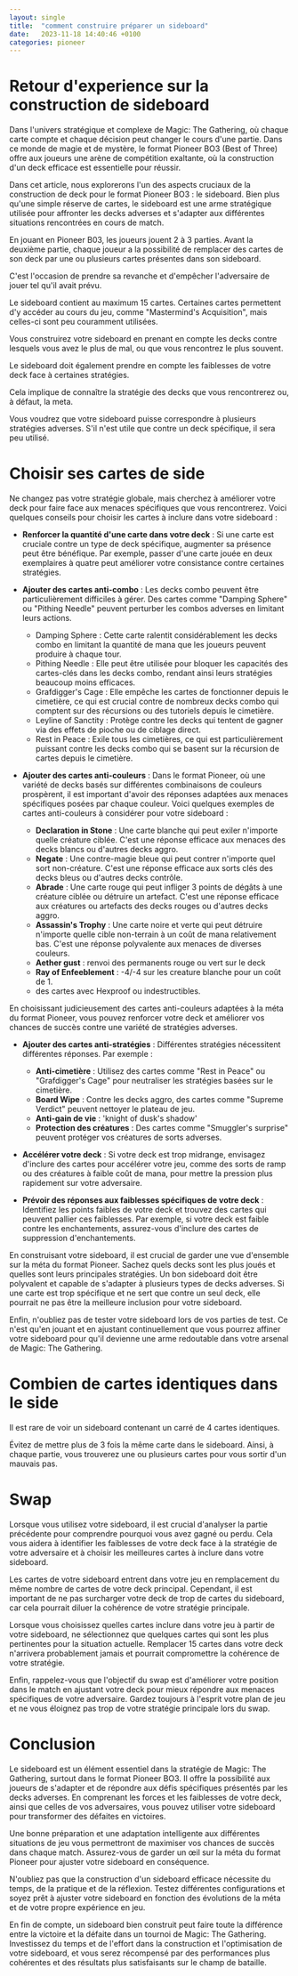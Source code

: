```yaml
---
layout: single
title:  "comment construire préparer un sideboard"
date:   2023-11-18 14:40:46 +0100
categories: pioneer
---
```


# Retour d'experience sur la construction de sideboard

Dans l'univers stratégique et complexe de Magic: The Gathering, où chaque carte compte et chaque décision peut changer le cours d'une partie. Dans ce monde de magie et de mystère, le format Pioneer BO3 (Best of Three) offre aux joueurs une arène de compétition exaltante, où la construction d'un deck efficace est essentielle pour réussir.

Dans cet article, nous explorerons l'un des aspects cruciaux de la construction de deck pour le format Pioneer BO3 : le sideboard. Bien plus qu'une simple réserve de cartes, le sideboard est une arme stratégique utilisée pour affronter les decks adverses et s'adapter aux différentes situations rencontrées en cours de match.

En jouant en Pioneer B03, les joueurs jouent 2 à 3 parties. Avant la deuxième partie, chaque joueur a la possibilité de remplacer des cartes de son deck par une ou plusieurs cartes présentes dans son sideboard.

C'est l'occasion de prendre sa revanche et d'empêcher l'adversaire de jouer tel qu'il avait prévu.

Le sideboard contient au maximum 15 cartes. Certaines cartes permettent d'y accéder au cours du jeu, comme "Mastermind's Acquisition", mais celles-ci sont peu couramment utilisées.

Vous construirez votre sideboard en prenant en compte les decks contre lesquels vous avez le plus de mal, ou que vous rencontrez le plus souvent.

Le sideboard doit également prendre en compte les faiblesses de votre deck face à certaines stratégies.

Cela implique de connaître la stratégie des decks que vous rencontrerez ou, à défaut, la meta.

Vous voudrez que votre sideboard puisse correspondre à plusieurs stratégies adverses. S'il n'est utile que contre un deck spécifique, il sera peu utilisé.

# Choisir ses cartes de side

Ne changez pas votre stratégie globale, mais cherchez à améliorer votre deck pour faire face aux menaces spécifiques que vous rencontrerez. Voici quelques conseils pour choisir les cartes à inclure dans votre sideboard :

- **Renforcer la quantité d'une carte dans votre deck** : Si une carte est cruciale contre un type de deck spécifique, augmenter sa présence peut être bénéfique. Par exemple, passer d'une carte jouée en deux exemplaires à quatre peut améliorer votre consistance contre certaines stratégies.

- **Ajouter des cartes anti-combo** : Les decks combo peuvent être particulièrement difficiles à gérer. Des cartes comme "Damping Sphere" ou "Pithing Needle" peuvent perturber les combos adverses en limitant leurs actions.
  - Damping Sphere : Cette carte ralentit considérablement les decks combo en limitant la quantité de mana que les joueurs peuvent produire à chaque tour.
  - Pithing Needle : Elle peut être utilisée pour bloquer les capacités des cartes-clés dans les decks combo, rendant ainsi leurs stratégies beaucoup moins efficaces.
  - Grafdigger's Cage : Elle empêche les cartes de fonctionner depuis le cimetière, ce qui est crucial contre de nombreux decks combo qui comptent sur des récursions ou des tutoriels depuis le cimetière.
  - Leyline of Sanctity : Protège contre les decks qui tentent de gagner via des effets de pioche ou de ciblage direct.
  - Rest in Peace : Exile tous les cimetières, ce qui est particulièrement puissant contre les decks combo qui se basent sur la récursion de cartes depuis le cimetière.

- **Ajouter des cartes anti-couleurs** : Dans le format Pioneer, où une variété de decks basés sur différentes combinaisons de couleurs prospèrent, il est important d'avoir des réponses adaptées aux menaces spécifiques posées par chaque couleur. Voici quelques exemples de cartes anti-couleurs à considérer pour votre sideboard :
  - **Declaration in Stone** : Une carte blanche qui peut exiler n'importe quelle créature ciblée. C'est une réponse efficace aux menaces des decks blancs ou d'autres decks aggro.
  - **Negate** : Une contre-magie bleue qui peut contrer n'importe quel sort non-créature. C'est une réponse efficace aux sorts clés des decks bleus ou d'autres decks contrôle.
  - **Abrade** : Une carte rouge qui peut infliger 3 points de dégâts à une créature ciblée ou détruire un artefact. C'est une réponse efficace aux créatures ou artefacts des decks rouges ou d'autres decks aggro.
  - **Assassin's Trophy** : Une carte noire et verte qui peut détruire n'importe quelle cible non-terrain à un coût de mana relativement bas. C'est une réponse polyvalente aux menaces de diverses couleurs.  
  - **Aether gust** : renvoi des permanents rouge ou vert sur le deck
  - **Ray of Enfeeblement** : -4/-4 sur les creature blanche pour un coût de 1.
  - des cartes avec Hexproof ou indestructibles.

En choisissant judicieusement des cartes anti-couleurs adaptées à la méta du format Pioneer, vous pouvez renforcer votre deck et améliorer vos chances de succès contre une variété de stratégies adverses.

- **Ajouter des cartes anti-stratégies** : Différentes stratégies nécessitent différentes réponses. Par exemple :
  - **Anti-cimetière** : Utilisez des cartes comme "Rest in Peace" ou "Grafdigger's Cage" pour neutraliser les stratégies basées sur le cimetière.
  - **Board Wipe** : Contre les decks aggro, des cartes comme "Supreme Verdict" peuvent nettoyer le plateau de jeu.
  - **Anti-gain de vie** : 'knight of dusk's shadow'
  - **Protection des créatures** : Des cartes comme "Smuggler's surprise" peuvent protéger vos créatures de sorts adverses.

- **Accélérer votre deck** : Si votre deck est trop midrange, envisagez d'inclure des cartes pour accélérer votre jeu, comme des sorts de ramp ou des créatures à faible coût de mana, pour mettre la pression plus rapidement sur votre adversaire.

- **Prévoir des réponses aux faiblesses spécifiques de votre deck** : Identifiez les points faibles de votre deck et trouvez des cartes qui peuvent pallier ces faiblesses. Par exemple, si votre deck est faible contre les enchantements, assurez-vous d'inclure des cartes de suppression d'enchantements.

En construisant votre sideboard, il est crucial de garder une vue d'ensemble sur la méta du format Pioneer. Sachez quels decks sont les plus joués et quelles sont leurs principales stratégies. Un bon sideboard doit être polyvalent et capable de s'adapter à plusieurs types de decks adverses. Si une carte est trop spécifique et ne sert que contre un seul deck, elle pourrait ne pas être la meilleure inclusion pour votre sideboard.

Enfin, n'oubliez pas de tester votre sideboard lors de vos parties de test. Ce n'est qu'en jouant et en ajustant continuellement que vous pourrez affiner votre sideboard pour qu'il devienne une arme redoutable dans votre arsenal de Magic: The Gathering.

# Combien de cartes identiques dans le side

Il est rare de voir un sideboard contenant un carré de 4 cartes identiques.

Évitez de mettre plus de 3 fois la même carte dans le sideboard. Ainsi, à chaque partie, vous trouverez une ou plusieurs cartes pour vous sortir d'un mauvais pas.


# Swap

Lorsque vous utilisez votre sideboard, il est crucial d'analyser la partie précédente pour comprendre pourquoi vous avez gagné ou perdu. Cela vous aidera à identifier les faiblesses de votre deck face à la stratégie de votre adversaire et à choisir les meilleures cartes à inclure dans votre sideboard.

Les cartes de votre sideboard entrent dans votre jeu en remplacement du même nombre de cartes de votre deck principal. Cependant, il est important de ne pas surcharger votre deck de trop de cartes du sideboard, car cela pourrait diluer la cohérence de votre stratégie principale.

Lorsque vous choisissez quelles cartes inclure dans votre jeu à partir de votre sideboard, ne sélectionnez que quelques cartes qui sont les plus pertinentes pour la situation actuelle. Remplacer 15 cartes dans votre deck n'arrivera probablement jamais et pourrait compromettre la cohérence de votre stratégie.

Enfin, rappelez-vous que l'objectif du swap est d'améliorer votre position dans le match en ajustant votre deck pour mieux répondre aux menaces spécifiques de votre adversaire. Gardez toujours à l'esprit votre plan de jeu et ne vous éloignez pas trop de votre stratégie principale lors du swap.


# Conclusion

Le sideboard est un élément essentiel dans la stratégie de Magic: The Gathering, surtout dans le format Pioneer BO3. Il offre la possibilité aux joueurs de s'adapter et de répondre aux défis spécifiques présentés par les decks adverses. En comprenant les forces et les faiblesses de votre deck, ainsi que celles de vos adversaires, vous pouvez utiliser votre sideboard pour transformer des défaites en victoires.

Une bonne préparation et une adaptation intelligente aux différentes situations de jeu vous permettront de maximiser vos chances de succès dans chaque match. Assurez-vous de garder un œil sur la méta du format Pioneer pour ajuster votre sideboard en conséquence.

N'oubliez pas que la construction d'un sideboard efficace nécessite du temps, de la pratique et de la réflexion. Testez différentes configurations et soyez prêt à ajuster votre sideboard en fonction des évolutions de la méta et de votre propre expérience en jeu.

En fin de compte, un sideboard bien construit peut faire toute la différence entre la victoire et la défaite dans un tournoi de Magic: The Gathering. Investissez du temps et de l'effort dans la construction et l'optimisation de votre sideboard, et vous serez récompensé par des performances plus cohérentes et des résultats plus satisfaisants sur le champ de bataille.

